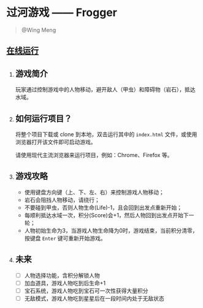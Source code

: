 
# 过河游戏 —— Frogger

> @Wing Meng

## [在线运行](https://wingmeng.github.io/frontend-nanodegree-arcade-game/)

1. ## 游戏简介

	玩家通过控制游戏中的人物移动，避开敌人（甲虫）和障碍物（岩石），抵达水域。

2. ## 如何运行项目？

	将整个项目下载或 clone 到本地，双击运行其中的 `index.html` 文件，或使用浏览器打开该文件即可启动游戏。
	
	请使用现代主流浏览器来运行项目，例如：Chrome、Firefox 等。

3. ## 游戏攻略

	- 使用键盘方向键（上、下、左、右）来控制游戏人物移动；
	- 岩石会阻挡人物移动，请绕行；
	- 不要碰到甲虫，否则人物生命(Life)-1，且会回到出发点重新开始；
	- 每顺利抵达水域一次，积分(Score)会+1，然后人物回到出发点开始下一轮；
	- 人物初始生命为3，当游戏人物生命降为0时，游戏结束，当前积分清零，按键盘 `Enter` 键可重新开始游戏。

4. ## 未来

	- [ ] 人物选择功能，含积分解锁人物
	- [ ] 加血道具，游戏人物吃到后生命+1
	- [ ] 宝石系统，游戏人物吃到宝石可一次性获得大量积分
	- [ ] 无敌模式，游戏人物吃到星星后在一段时间内处于无敌状态
